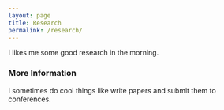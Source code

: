 ```yaml
---
layout: page
title: Research
permalink: /research/
---
```


I likes me some good research in the morning.

### More Information

I sometimes do cool things like write papers and submit them to conferences. 
